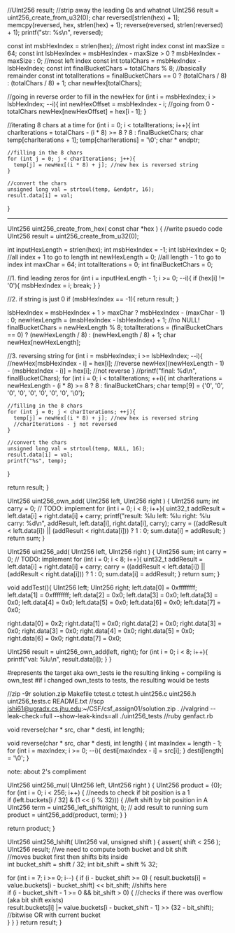 //UInt256 result;
  //strip away the leading 0s and whatnot
  UInt256 result = uint256_create_from_u32(0);
  char reversed[strlen(hex) + 1];
  memcpy(reversed, hex, strlen(hex) + 1);
  reverse(reversed, strlen(reversed) + 1);
  printf("str: %s\n", reversed);

  const int msbHexIndex = strlen(hex); //most right index
  const int maxSize = 64;
  const int lsbHexIndex = msbHexIndex - maxSize > 0 ? msbHexIndex - maxSize : 0; //most left index
  const int totalChars = msbHexIndex - lsbHexIndex;
  const int finalBucketChars = totalChars % 8; //basically remainder
  const int totalIterations = finalBucketChars == 0 ? (totalChars / 8) : (totalChars / 8) + 1;
  char newHex[totalChars];

  //going in reverse order to fill in the newHex 
  for (int i = msbHexIndex; i > lsbHexIndex; --i){
    int newHexOffset = msbHexIndex - i; //going from 0 - totalChars
    newHex[newHexOffset] = hex[i - 1];
  }

  //iterating 8 chars at a time
  for (int i = 0; i < totalIterations; i++){
    int charIterations = totalChars - (i * 8) >= 8 ? 8 : finalBucketChars; 
    char temp[charIterations + 1];
    temp[charIterations] = '\0';
    char * endptr;

    //filling in the 8 chars
    for (int j = 0; j < charIterations; j++){
      temp[j] = newHex[(i * 8) + j]; //new hex is reversed string
    }

    //convert the chars
    unsigned long val = strtoul(temp, &endptr, 16);
    result.data[i] = val;
  }

  -----------------------------------------
  UInt256 uint256_create_from_hex( const char *hex ) {
  //write psuedo code
  UInt256 result = uint256_create_from_u32(0);
  
  int inputHexLength = strlen(hex);
  int msbHexIndex = -1;
  int lsbHexIndex = 0; //all index + 1 to go to length
  int newHexLength = 0; //all length - 1 to go to index
  int maxChar = 64;
  int totalIterations = 0;
  int finalBucketChars = 0;

  //1. find leading zeros
  for (int i = inputHexLength - 1; i >= 0; --i){
    if (hex[i] != '0'){
      msbHexIndex = i;
      break;
    }
  }

  //2. if string is just 0
  if (msbHexIndex == -1){
    return result;
  }

  lsbHexIndex = msbHexIndex + 1 > maxChar ? msbHexIndex - (maxChar - 1) : 0;
  newHexLength = (msbHexIndex - lsbHexIndex) + 1; //no NULL!
  finalBucketChars = newHexLength % 8;
  totalIterations = (finalBucketChars == 0) ? (newHexLength / 8) : (newHexLength / 8) + 1;
  char newHex[newHexLength];

  //3. reversing string
  for (int i = msbHexIndex; i >= lsbHexIndex; --i){
    //newHex[msbHexIndex - i] = hex[i]; //reverse
    newHex[(newHexLength - 1) - (msbHexIndex - i)] = hex[i]; //not reverse
  }
  //printf("final: %d\n", finalBucketChars);
  for (int i = 0; i < totalIterations; ++i){
    int charIterations = newHexLength - (i * 8) >= 8 ? 8 : finalBucketChars; 
    char temp[9] = {'0', '0', '0', '0', '0', '0', '0', '0', '\0'};

    //filling in the 8 chars
    for (int j = 0; j < charIterations; ++j){
      temp[j] = newHex[(i * 8) + j]; //new hex is reversed string
      //charIterations - j not reversed
    }

    //convert the chars
    unsigned long val = strtoul(temp, NULL, 16);
    result.data[i] = val;
    printf("%s", temp);
  }

  return result;
}

UInt256 uint256_own_add( UInt256 left, UInt256 right ) {
  UInt256 sum;
  int carry = 0;
  // TODO: implement
  for (int i = 0; i < 8; i++){
    uint32_t addResult = left.data[i] + right.data[i] + carry;
    printf("result: %lu left: %lu right: %lu carry: %d\n", addResult, left.data[i], right.data[i], carry);
    carry = ((addResult < left.data[i]) || (addResult < right.data[i])) ? 1 : 0;
    sum.data[i] = addResult;
  }
  return sum;
}

UInt256 uint256_add( UInt256 left, UInt256 right ) {
  UInt256 sum;
  int carry = 0;
  // TODO: implement
  for (int i = 0; i < 8; i++){
    uint32_t addResult = left.data[i] + right.data[i] + carry;
    carry = ((addResult < left.data[i]) || (addResult < right.data[i])) ? 1 : 0;
    sum.data[i] = addResult;
  }
  return sum;
}

void addTest(){
  UInt256 left;
  UInt256 right;
  left.data[0] = 0xffffffff;
  left.data[1] = 0xffffffff;
  left.data[2] = 0x0;
  left.data[3] = 0x0;
  left.data[3] = 0x0;
  left.data[4] = 0x0;
  left.data[5] = 0x0;
  left.data[6] = 0x0;
  left.data[7] = 0x0;

  right.data[0] = 0x2;
  right.data[1] = 0x0;
  right.data[2] = 0x0;
  right.data[3] = 0x0;
  right.data[3] = 0x0;
  right.data[4] = 0x0;
  right.data[5] = 0x0;
  right.data[6] = 0x0;
  right.data[7] = 0x0;
  
  UInt256 result = uint256_own_add(left, right);
  for (int i = 0; i < 8; i++){
    printf("val: %lu\n", result.data[i]);
  }
}

#represents the target aka own_tests ie the resulting linking + compiling is own_test
#if i changed own_tests to tests, the resulting would be tests

//zip -9r solution.zip Makefile tctest.c tctest.h uint256.c uint256.h uint256_tests.c README.txt
//scp jshi61@ugradx.cs.jhu.edu:~/CSF/csf_assign01/solution.zip .
//valgrind --leak-check=full --show-leak-kinds=all ./uint256_tests
//ruby genfact.rb


void reverse(char * src, char * desti, int length);

void reverse(char * src, char * desti, int length) {
  int maxIndex = length - 1;
  for (int i = maxIndex; i >= 0; --i){
    desti[maxIndex - i] = src[i];
  }
  desti[length] = '\0';
}

note: about 2's compliment
> 

UInt256 uint256_mul( UInt256 left, UInt256 right ) {
  UInt256 product = {0};
  for (int i = 0; i < 256; i++) {
    //needs to check if bit position is a 1                                                                                                                                                                                                                          
    if (left.buckets[i / 32] & (1 << (i % 32))) {
      //left shift by bit position in A                                                                                                                                                                                                                              
      UInt256 term = uint256_left_shift(right, i);
      // add result to running sum                                                                                                                                                                                                                                    
      product = uint256_add(product, term);
    }
  }


  return product;
}

UInt256 uint256_lshift( UInt256 val, unsigned shift ) {
  assert( shift < 256 );
  UInt256 result;
  //we need to compute both bucket and bit shift                                                                                                                                                                                                                      
  //moves bucket first then shifts bits inside                                                                                                                                                                                                                        
  int bucket_shift = shift / 32;
  int bit_shift = shift % 32;

  for (int i = 7; i >= 0; i--) {
    if (i - bucket_shift >= 0) {
      result.buckets[i] = value.buckets[i - bucket_shift] << bit_shift; //shifts here                                                                                                                                                                                
      if (i - bucket_shift - 1 >= 0 && bit_shift > 0) { //checks if there was overflow (aka  bit shift exists)                                                                                                                                                        
        result.buckets[i] |= value.buckets[i - bucket_shift - 1] >> (32 - bit_shift); //bitwise OR with current bucket                                                                                                                                                
      }
    }
  }
  return result;
}
